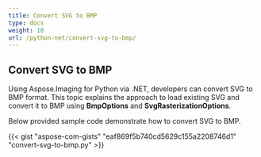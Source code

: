 ```yaml
---
title: Convert SVG to BMP
type: docs
weight: 10
url: /python-net/convert-svg-to-bmp/
---
```


## **Convert SVG to BMP**
Using Aspose.Imaging for Python via .NET, developers can convert SVG to BMP format. This topic explains the approach to load existing SVG and convert it to BMP using **BmpOptions** and **SvgRasterizationOptions**.

Below provided sample code demonstrate how to convert SVG to BMP.

{{< gist "aspose-com-gists" "eaf869f5b740cd5629c155a2208746d1" "convert-svg-to-bmp.py" >}}
